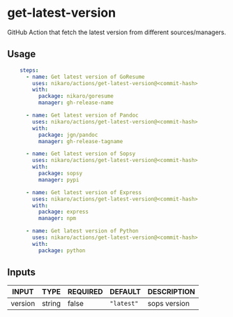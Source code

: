# get-latest-version

GitHub Action that fetch the latest version from different sources/managers.

## Usage

```yaml
    steps:
      - name: Get latest version of GoResume
        uses: nikaro/actions/get-latest-version@<commit-hash>
        with:
          package: nikaro/goresume
          manager: gh-release-name

      - name: Get latest version of Pandoc
        uses: nikaro/actions/get-latest-version@<commit-hash>
        with:
          package: jgn/pandoc
          manager: gh-release-tagname

      - name: Get latest version of Sopsy
        uses: nikaro/actions/get-latest-version@<commit-hash>
        with:
          package: sopsy
          manager: pypi

      - name: Get latest version of Express
        uses: nikaro/actions/get-latest-version@<commit-hash>
        with:
          package: express
          manager: npm

      - name: Get latest version of Python
        uses: nikaro/actions/get-latest-version@<commit-hash>
        with:
          package: python
```

## Inputs

<!-- AUTO-DOC-INPUT:START - Do not remove or modify this section -->

|  INPUT  |  TYPE  | REQUIRED |  DEFAULT   | DESCRIPTION  |
|---------|--------|----------|------------|--------------|
| version | string |  false   | `"latest"` | sops version |

<!-- AUTO-DOC-INPUT:END -->
